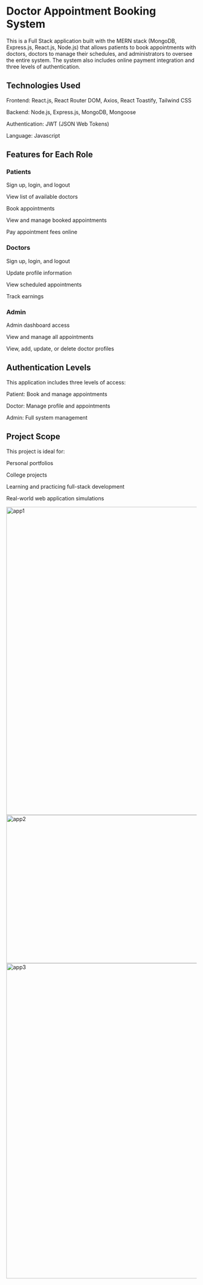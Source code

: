 # Doctor Appointment Booking System
This is a Full Stack application built with the MERN stack (MongoDB, Express.js, React.js, Node.js) that allows patients to book appointments with doctors, doctors to manage their schedules, and administrators to oversee the entire system. The system also includes online payment integration and three levels of authentication.

## Technologies Used
Frontend: React.js, React Router DOM, Axios, React Toastify, Tailwind CSS

Backend: Node.js, Express.js, MongoDB, Mongoose

Authentication: JWT (JSON Web Tokens)

Language: Javascript

## Features for Each Role
### Patients
Sign up, login, and logout

View list of available doctors

Book appointments

View and manage booked appointments

Pay appointment fees online

### Doctors
Sign up, login, and logout

Update profile information

View scheduled appointments

Track earnings

### Admin
Admin dashboard access

View and manage all appointments

View, add, update, or delete doctor profiles

## Authentication Levels
This application includes three levels of access:

Patient: Book and manage appointments

Doctor: Manage profile and appointments

Admin: Full system management


## Project Scope
This project is ideal for:

Personal portfolios

College projects

Learning and practicing full-stack development

Real-world web application simulations


<img width="1826" height="813" alt="app1" src="https://github.com/user-attachments/assets/6859a003-acfa-4fd8-a17a-7e37a0a24fa5" />
<img width="1467" height="391" alt="app2" src="https://github.com/user-attachments/assets/40289a8f-1986-436a-a8c0-74a6efa17097" />
<img width="1660" height="832" alt="app3" src="https://github.com/user-attachments/assets/4500ca6a-ae12-40d0-8bbf-6ecb7a9280eb" />
